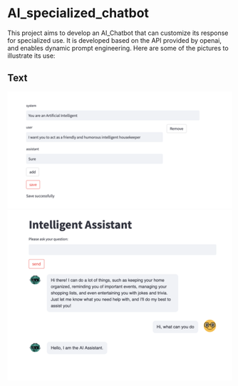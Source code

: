 # AI_specialized_chatbot
This project aims to develop an AI_Chatbot that can customize its response for specialized use.  It is developed based on the API provided by openai, and enables dynamic prompt engineering. 
Here are some of the pictures to illustrate its use:

<h2>Text</h2>
<img src="https://github.com/alandong1234/AI_specialized_chatbot/blob/main/pictures/admin_prompt.png" alt="user page" width="600">

<img src="https://github.com/alandong1234/AI_specialized_chatbot/blob/main/pictures/user_page.png" alt="user page" width="600">
